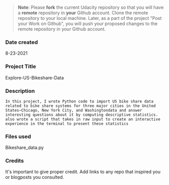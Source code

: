 >**Note**: Please **fork** the current Udacity repository so that you will have a **remote** repository in **your** Github account. Clone the remote repository to your local machine. Later, as a part of the project "Post your Work on Github", you will push your proposed changes to the remote repository in your Github account.

### Date created
8-23-2021
### Project Title
Explore-US-Bikeshare-Data

### Description
`In this project, I wrote Python code to import US bike share data related to bike share systems for three major cities in the United States—Chicago, New York City, and Washingtondata and answer interesting questions about it by computing descriptive statistics.  also wrote a script that takes in raw input to create an interactive experience in the terminal to present these statistics` 
### Files used
Bikeshare_data.py

### Credits
It's important to give proper credit. Add links to any repo that inspired you or blogposts you consulted.

